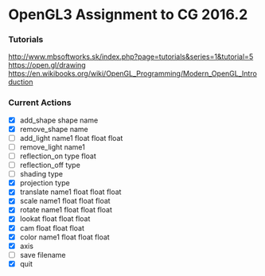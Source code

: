 # OpenGL3 Assignment to CG 2016.2

### Tutorials

http://www.mbsoftworks.sk/index.php?page=tutorials&series=1&tutorial=5
https://open.gl/drawing
https://en.wikibooks.org/wiki/OpenGL_Programming/Modern_OpenGL_Introduction


### Current Actions
- [x] add_shape shape name
- [x] remove_shape name
- [ ] add_light name1 float float float 
- [ ] remove_light name1
- [ ] reflection_on type float
- [ ] reflection_off type
- [ ] shading type
- [x] projection type
- [x] translate name1 float float float
- [x] scale name1 float float float
- [x] rotate name1 float float float
- [x] lookat float float float
- [x] cam float float float
- [x] color name1 float float float
- [x] axis
- [ ] save filename
- [x] quit
